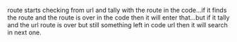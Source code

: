 
route starts checking from url and tally with the route in the code...if it finds the route and the route is over in the code then it will enter that...but if it tally and the url route is over but still something left in code url then it will search in next one.